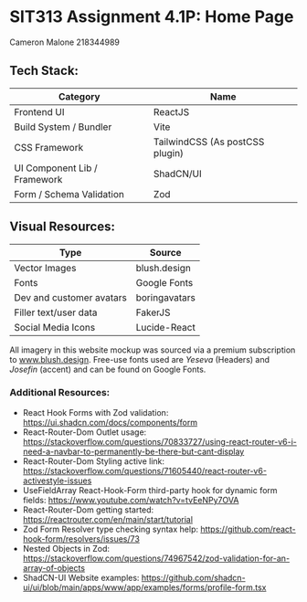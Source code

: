 # SIT313 Assignment 4.1P: Home Page

Cameron Malone 218344989

## Tech Stack:

| Category                     | Name                            |
| ---------------------------- | ------------------------------- |
| Frontend UI                  | ReactJS                         |
| Build System / Bundler       | Vite                            |
| CSS Framework                | TailwindCSS (As postCSS plugin) |
| UI Component Lib / Framework | ShadCN/UI                       |
| Form / Schema Validation     | Zod                             |

## Visual Resources:

| Type                     | Source        |
| ------------------------ | ------------- |
| Vector Images            | blush.design  |
| Fonts                    | Google Fonts  |
| Dev and customer avatars | boringavatars |
| Filler text/user data    | FakerJS       |
| Social Media Icons       | Lucide-React  |

All imagery in this website mockup was sourced via a premium subscription to www.blush.design.
Free-use fonts used are _Yeseva_ (Headers) and _Josefin_ (accent) and can be found on Google Fonts.

### Additional Resources:

- React Hook Forms with Zod validation: https://ui.shadcn.com/docs/components/form
- React-Router-Dom Outlet usage: https://stackoverflow.com/questions/70833727/using-react-router-v6-i-need-a-navbar-to-permanently-be-there-but-cant-display
- React-Router-Dom Styling active link: https://stackoverflow.com/questions/71605440/react-router-v6-activestyle-issues
- UseFieldArray React-Hook-Form third-party hook for dynamic form fields: https://www.youtube.com/watch?v=tvEeNPy7OVA
- React-Router-Dom getting started: https://reactrouter.com/en/main/start/tutorial
- Zod Form Resolver type checking syntax help: https://github.com/react-hook-form/resolvers/issues/73
- Nested Objects in Zod: https://stackoverflow.com/questions/74967542/zod-validation-for-an-array-of-objects
- ShadCN-UI Website examples: https://github.com/shadcn-ui/ui/blob/main/apps/www/app/examples/forms/profile-form.tsx

